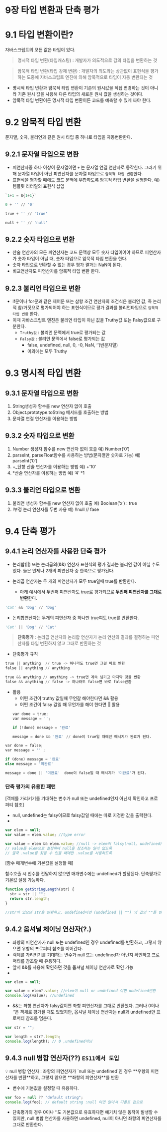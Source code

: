 # 9장 타입 변환과 단축 평가

# 9.1 타입 변환이란?

자바스크립트의 모든 값은 타입이 있다.

> 명시적 타입 변환(타입캐스팅) : 개발자가 의도적으로 값의 타입을 변환하는 것

> 암묵적 타입 변환(타입 강제 변환) : 개발자의 의도와는 상관없이 표현식을 평가하는 도중에 자바스크립트 엔진에 의해 암묵적으로 타입이 자동 변환되는 것

- 명시적 타입 변환과 암묵적 타입 변환이 기존의 원시값을 직접 변경하는 것이 아니라 기존 원시 값을 사용해 다른 타입의 새로운 원시 값을 생성하는 것이다.
- 암묵적 타입 변환이든 명시적 타입 변환이든 코드를 예측할 수 있게 짜야 한다.

# 9.2 암묵적 타입 변환

문자열, 숫자, 불리언과 같은 원시 타입 중 하나로 타입을 자동변환한다.

## 9.2.1 문자열 타입으로 변환

- 피연산자중 하나 이상이 문자열이면 `+` 는 문자열 연결 연산자로 동작한다. 그러기 위해 문자열 타입이 아닌 피연산자를 문자열 타입으로 `암묵적 타입 변환`한다.
- 표현식을 평가할 때에도 코드 문맥에 부합하도록 암묵적 타입 변환을 실행한다. 예) 템플릿 리터럴의 표현식 삽입

```python
`1+1 = ${1+1}`
```

```python
0 + '' // '0'

true + '' // 'true'

null + '' // 'null'
```

## 9.2.2 숫자 타입으로 변환

- 산술 연산자의 모든 피연산자는 코드 문맥상 모두 숫자 타입이어야 하므로 피연산자가 숫자 타입이 아닐 때, 숫자 타입으로 암묵적 타입 변환을 한다.
- 숫자 타입으로 변환할 수 없는 경우 평가 결과는 NaN이 된다.
- 비교연산자도 피연산자를 암묵적 타입 변환 한다.

## 9.2.3 불리언 타입으로 변환

- if문이나 for문과 같은 제어문 또는 삼항 조건 연산자의 조건식은 불리언 값, 즉 논리적 참/거짓으로 평가되어야 하는 표현식이므로 평가 결과를 불리언타입으로 `암묵적 타입 변환` 한다.
- 이때 자바스크립트 엔진은 불리언 타입이 아닌 값을 Truthy값 또는 Falsy값으로 구분한다.
  - `Truthy값` : 불리언 문맥에서 true로 평가되는 값
  - `Falsy값` : 불리언 문맥에서 false로 평가되는 값
    - false, undefined, null, 0, -0, NaN, ‘’(빈문자열)
    - 이외에는 모두 Truthy

# 9.3 명시적 타입 변환

## 9.3.1 문자열 타입으로 변환

1. String생성자 함수를 new 연산자 없이 호출
2. Object.prototype.toString 메서드를 호출하는 방법
3. 문자열 연결 연산자를 이용하는 방법

## 9.3.2 숫자 타입으로 변환

1. Number 생성자 함수를 new 연산자 없이 호출 예) Number(’0’)
2. parseInt, parseFloat함수를 사용하는 방법(문자열만 숫자로 가능) 예) parseInt(’0’)
3. +\_단항 산술 연산자를 이용하는 방법 예) +’10’
4. *산술 연산자를 이용하는 방법 예) ‘4’ *1

## 9.3.3 불리언 타입으로 변환

1. 불리언 생성자 함수를 new 연산자 없이 호출 예) Boolean(’x’) : true
2. !부정 논리 연산자를 두번 사용 예) !!null // fase

# 9.4 단축 평가

## 9.4.1 논리 연산자를 사용한 단축 평가

- 논리합(||) 또는 논리곱의(&&) 연산자 표현식의 평가 결과는 불리언 값이 아닐 수도 있다. 둘은 언제나 2개의 피연산자 중 한쪽으로 평가된다.
- 논리곱 연산자는 두 개의 피연산자가 모두 true일때 true를 반환한다.

  - 아래 예시에서 두번째 피연산자도 true로 평가되므로 **두번째 피연산자를 그대로 반환**한다.

```python
'Cat' && 'Dog' // 'Dog'
```

- 논리합연산자는 두개의 피연산자 중 하나만 true여도 true를 반환한다.

```python
'Cat' || 'Dog' // 'Cat'
```

> **단축평가** : 논리곱 연산자와 논리합 연산자가 논리 연산의 결과를 결정하는 피연산자를 타입 변환하지 않고 그대로 반환하는 것

- 단축평가 규칙

```python
true || anything  // true -> 하나라도 true면 그걸 바로 반환
false || anything // anything

true && anything // anything -> true면 계속 넘기고 마지막 것을 반환
false && anything // false -> 하나라도 false면 바로 false반환
```

- 활용
  - 어떤 조건이 truthy 값일때 무언갈 해야한다면 && 활용
  - 어떤 조건이 falsy 값일 때 무언가를 해야 한다면 || 활용
  ```python
  var done = true;
  var message = '';

  if (!done) message = '완료'

  message = done && '완료' // done이 true일 때에만 메시지가 완료가 된다.
  ```

```python
var done = false;
var message = '' ;

if (done) message = '완료'
else message = '미완료'

message = done || '미완료'  done이 false일 때 메시지가 '미완료'가 된다.
```

### 단축 평가의 유용한 패턴

[객체를 가리키기를 기대하는 변수가 null 또는 undefined인지 아닌지 확인하고 프로퍼티 참조]

- null, undefined는 falsy이므로 falsy값일 때에는 따로 지정한 값을 출력한다.
-

```jsx
var elem = null;
var value = elem.value; //type error

var value = elem && elem.value; //null -> elem이 falsy(null, undefined)값이면
// value를 elem으로 설정하여 null을 참조하는 일이 없도록
// 결국 .value를 찾을 수 있을 때에만 .value를 사용하도록
```

[함수 매개변수에 기본값을 설정할 때]

함수호출 시 인수를 전달하지 않으면 매개변수에는 undefined가 할당된다. 단축평가로 기본값 설정 가능하다.

```jsx
function getStringLength(str) {
  str = str || "";
  return str.length;
}

//str이 있으면 str을 반환하고, undefined이면 (undefined || "") 의 값인 ""를 반환하게 된다.
```

## 9.4.2 옵셔널 체이닝 연산자(?.)

- 좌항의 피연산자가 null 또는 undefined인 경우 undefined를 반환하고, 그렇지 않으면 우항의 프로퍼티 참조를 이어간다.
- 객체를 가리키기를 기대하는 변수가 null 또는 undefined가 아닌지 확인하고 프로퍼티를 참조할 때 유용하다.
- 앞서 &&를 사용해 확인하던 것을 옵셔널 체이닝 연산자로 확인 가능
-

```jsx
var elem = null;

var value = elem?.value; //elem이 null or undefined 이면 undefined반환
console.log(value); //undefined
```

- &&는 좌항 연산자가 falsy값이면 좌항 피연산자를 그대로 반환했다. 그러나 0이나 ‘’은 객체로 평가될 때도 있었지만, 옵셔널 체이닝 연산자는 null과 undefined만 프로퍼티 참조를 멈춘다.

```jsx
var str = "";

var length = str?.length;
console.log(length); // 0 ,undefined아님
```

## 9.4.3 null 병합 연산자(??) `ES11에서 도입`

<aside>
💡 null 병합 연산자 : 좌항의 피연산자가 `null 또는 undefined`인 경우 **우항의 피연산자를 반환**하고, 그렇지 않으면 **좌항의 피연산자**를 반환

</aside>

- 변수에 기본값을 설정할 때 유용하다.

```jsx
var foo = null ?? "default string";
console.log(foo); // default string :null 이면 알아서 디폴트 값으로
```

- 단축평가의 경우 0이나 ‘’도 기본값으로 유효하다면 예기치 않은 동작이 발생할 수 있지만, null 병합 연산자를 사용하면 undefined, null이 아니면 좌항의 피연산자를 그대로 반환한다.
